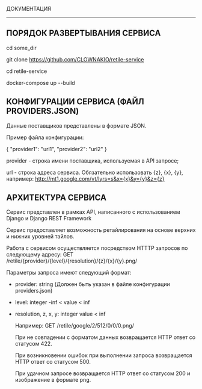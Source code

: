 ДОКУМЕНТАЦИЯ
- - -

ПОРЯДОК РАЗВЕРТЫВАНИЯ СЕРВИСА
-

cd some_dir

git clone https://github.com/CLOWNAKIO/retile-service

cd retile-service

docker-compose up --build


КОНФИГУРАЦИИ СЕРВИСА
(ФАЙЛ PROVIDERS.JSON)
-

Данные поставщиков представлены в формате JSON.

Пример файла конфигурации:

{
  "provider1": "url1",
  "provider2": "url2"
}

provider - строка имени поставщика, используемая в API запросе;

url - строка адреса сервиса. Обязательно использовать {z}, {x}, {y}, например: http://mt1.google.com/vt/lyrs=s&x={x}&y={y}&z={z}


АРХИТЕКТУРА СЕРВИСА
-
Сервис представлен в рамках API, написанного с использованием Django и Django REST Framework

Сервис предоставляет возможность ретайлирования на основе верхних и нижних уровней тайлов.

Работа с сервисом осуществляется посредством HTTTP запросов по следующему адресу:
GET /retile/{provider}/{level}/{resolution}/{z}/{x}/{y}.png/

Параметры запроса имеют следующий формат:

- provider: string (Должен быть указан в файле конфигурации providers.json)
- level: integer -inf < value < inf
- resolution, z, x, y: integer value < inf

  Например: GET /retile/google/2/512/0/0/0.png/

  При не совпадении с форматом данных возвращается HTTP ответ со статусом 422.

  При возникновении ошибок при выполнении запроса возвращается HTTP ответ со статусом 500.

  При удачном запросе возвращается HTTP ответ со статусом 200 и изображение в формате png.





